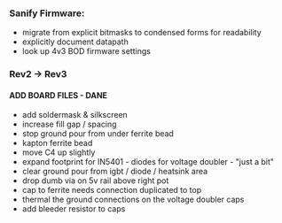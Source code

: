 ### Sanify Firmware:

* migrate from explicit bitmasks to condensed forms for readability
* explicitly document datapath
* look up 4v3 BOD firmware settings

### Rev2 -> Rev3

#### ADD BOARD FILES - DANE

* add soldermask & silkscreen
* increase fill gap / spacing
* stop ground pour from under ferrite bead
* kapton ferrite bead
* move C4 up slightly
* expand footprint for IN5401 - diodes for voltage doubler - "just a bit"
* clear ground pour from igbt / diode / heatsink area
* drop dumb via on 5v rail above right pot
* cap to ferrite needs connection duplicated to top
* thermal the ground connections on the voltage doubler caps
* add bleeder resistor to caps
